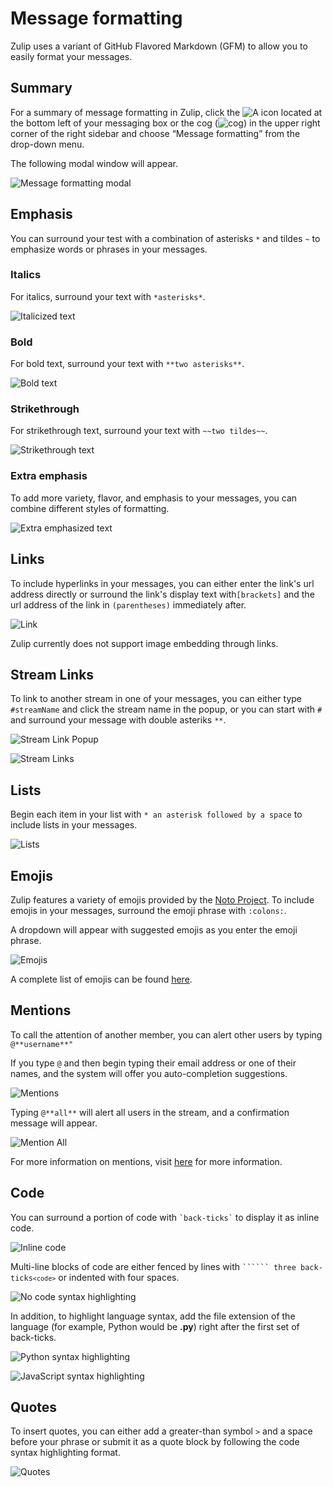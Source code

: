 # Message formatting

Zulip uses a variant of GitHub Flavored Markdown (GFM) to allow you to easily format your messages.

## Summary

For a summary of message formatting in Zulip, click the ![A](/static/images/help/formatting.png) icon located at the bottom left of your messaging box or the cog (![cog](/static/images/help/cog.png)) in the upper right corner of the right sidebar and choose “Message formatting” from the drop-down menu.

The following modal window will appear.

![Message formatting modal](/static/images/help/message-formatting-summary.png)

## Emphasis

You can surround your test with a combination of asterisks `*` and tildes `~` to emphasize words or phrases in your messages.

### Italics

For italics, surround your text with `*asterisks*`.

![Italicized text](/static/images/help/italics-screenshot.png)

### Bold

For bold text, surround your text with `**two asterisks**`.

![Bold text](/static/images/help/bold-screenshot.png)

### Strikethrough

For strikethrough text, surround your text with `~~two tildes~~`.

![Strikethrough text](/static/images/help/strikethrough-screenshot.png)

### Extra emphasis

To add more variety, flavor, and emphasis to your messages, you can combine different styles of formatting.

![Extra emphasized text](/static/images/help/extra-emphasis-screenshot.png)

## Links

To include hyperlinks in your messages, you can either enter the link's url address directly or surround the link's display text with`[brackets]` and the url address of the link in `(parentheses)` immediately after.

![Link](/static/images/help/link-screenshot.png)

Zulip currently does not support image embedding through links.

## Stream Links

To link to another stream in one of your messages, you can either type `#streamName` and click the stream name in the popup, or you can start with `#` and surround your message with double asteriks `**`.

![Stream Link Popup](/static/images/help/stream-link-pop-screenshot.png)

![Stream Links](/static/images/help/stream-link-screenshot.png)

## Lists

Begin each item in your list with `* an asterisk followed by a space` to include lists in your messages.

![Lists](/static/images/help/lists-screenshot.png)

## Emojis

Zulip features a variety of emojis provided by the [Noto Project](https://code.google.com/p/noto/). To include emojis in your messages, surround the emoji phrase with `:colons:`.

A dropdown will appear with suggested emojis as you enter the emoji phrase.

![Emojis](/static/images/help/emojis-screenshot.png)

A complete list of emojis can be found [here](http://www.webpagefx.com/tools/emoji-cheat-sheet/).

## Mentions

To call the attention of another member, you can alert other users by typing `@**username**"`

If you type `@` and then begin typing their email address or one of their names, and the system will offer you auto-completion suggestions.

![Mentions](/static/images/help/mention-screenshot.png)

Typing `@**all**` will alert all users in the stream, and a confirmation message will appear.

![Mention All](/static/images/help/all-confirm.png)

For more information on mentions, visit [here](/help/@-mention-a-team-member) for more information.

## Code

You can surround a portion of code with ``
`back-ticks`
`` to display it as inline code.

![Inline code](/static/images/help/inline-code-screenshot.png)

Multi-line blocks of code are either fenced by lines with <code>`````` three back-ticks```<code>```</code></code> or indented with four spaces.

![No code syntax highlighting](/static/images/help/no-syntax.png)

In addition, to highlight language syntax, add the file extension of the language (for example, Python would be **.py**) right after the first set of back-ticks.

![Python syntax highlighting](/static/images/help/python-syntax.png)

![JavaScript syntax highlighting](/static/images/help/javascript-syntax.png)

## Quotes

To insert quotes, you can either add a greater-than symbol ```>``` and a space before your phrase or submit it as a quote block by following the code syntax highlighting format.

![Quotes](/static/images/help/quotes-screenshot.png)
